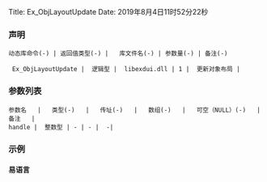 Title: Ex_ObjLayoutUpdate
Date: 2019年8月4日11时52分22秒

### 声明


```table
动态库命令(-) | 返回值类型(-) |   库文件名(-) | 参数量(-) | 备注(-)

 Ex_ObjLayoutUpdate |  逻辑型 |  libexdui.dll | 1 |  更新对象布局 | 
```


### 参数列表

```table
参数名   |   类型(-)   |   传址(-)   |   数组(-)   |   可空（NULL）(-)   |   备注   |
handle |  整数型 | - | - |  -| 
```




### 示例
#### 易语言
```c

```